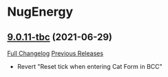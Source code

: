 # NugEnergy

## [9.0.11-tbc](https://github.com/rgd87/NugEnergy/tree/9.0.11-tbc) (2021-06-29)
[Full Changelog](https://github.com/rgd87/NugEnergy/compare/9.0.10...9.0.11-tbc) [Previous Releases](https://github.com/rgd87/NugEnergy/releases)

- Revert "Reset tick when entering Cat Form in BCC"  
